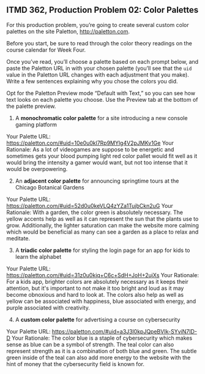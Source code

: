 ## ITMD 362, Production Problem 02: Color Palettes

For this production problem, you’re going to create several custom color palettes on the site
Paletton, http://paletton.com.

Before you start, be sure to read through the color theory readings on the course calendar for Week
Four.

Once you’ve read, you’ll choose a palette based on each prompt below, and paste the Paletton URL in
with your chosen palette (you’ll see that the `uid` value in the Paletton URL changes with each
adjustment that you make). Write a few sentences explaining why you chose the colors you did.

Opt for the Paletton Preview mode “Default with Text,” so you can see how text looks on each palette
you choose. Use the Preview tab at the bottom of the palette preview.

1. A **monochromatic color palette** for a site introducing a new console gaming platform

Your Palette URL: https://paletton.com/#uid=10e0u0kl7Rp9MYlg4V2pJMKv1Ge
Your Rationale: As a lot of videogames are suppose to be energetic and sometimes gets your blood pumping
                light red color pallet would fit well as it would bring the intensity
                a gamer would want, but not too intense that it would be overpowering.

2. An **adjacent color palette** for announcing springtime tours at the Chicago Botanical Gardens

Your Palette URL: https://paletton.com/#uid=52d0u0keVLQ4zYZa1TujbCkn2uG
Your Rationale: With a garden, the color green is absolutely necessary. The yellow
                accents help as well as it can represent the sun that the plants
                use to grow. Additionally, the lighter saturation can make the
                website more calming which would be beneficial as many can see
                a garden as a place to relax and meditate.

3. A **triadic color palette** for styling the login page for an app for kids to learn the alphabet

Your Palette URL: https://paletton.com/#uid=31z0u0kjq+C6c+SdH+JoH+2ujXs
Your Rationale: For a kids app, brighter colors are absolutely necessary as it
                keeps their attention, but it's important to not make it too bright
                and loud as it may become obnoxious and hard to look at. The colors
                also help as well as yellow can be associated with happiness, blue
                associated with energy, and purple associated with creativity.

4. A **custom color palette** for advertising a course on cybersecurity

Your Palette URL: https://paletton.com/#uid=a3J3l0kpJQpeBVIk-SYviN7ID-D
Your Rationale: The color blue is a staple of cybersecurity which makes sense as blue
                can be a symbol of strength. The teal color can also represent
                strength as it is a combination of both blue and green. The subtle
                green inside of the teal can also add more energy to the website with
                the hint of money that the cybersecurity field is known for.
